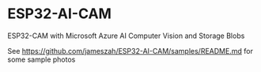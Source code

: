 # ESP32-AI-CAM
ESP32-CAM with Microsoft Azure AI Computer Vision and Storage Blobs

See https://github.com/jameszah/ESP32-AI-CAM/samples/README.md for some sample photos
